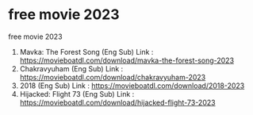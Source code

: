 # free movie 2023
free movie 2023
1.  Mavka: The Forest Song (Eng Sub)
   Link : https://movieboatdl.com/download/mavka-the-forest-song-2023
2.  Chakravyuham (Eng Sub)
   Link : https://movieboatdl.com/download/chakravyuham-2023
3.  2018 (Eng Sub)
   Link : https://movieboatdl.com/download/2018-2023
4. Hijacked: Flight 73 (Eng Sub)
   Link : https://movieboatdl.com/download/hijacked-flight-73-2023
